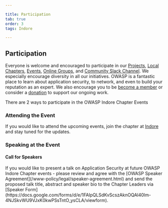```yaml
---

title: Participation
tab: true
order: 3
tags: Indore

---
```


## Participation

Everyone is welcome and encouraged to participate in our [Projects](/projects), [Local Chapters](/chapters), [Events](/events), [Online Groups](https://groups.google.com/a/owasp.com/), and [Community Slack Channel](https://owasp.slack.com/). We especially encourage diversity in all our initiatives. OWASP is a fantastic place to learn about application security, to network, and even to build your reputation as an expert. We also encourage you to be [become a member](/membership) or consider a [donation](/donate) to support our ongoing work.

There are 2 ways to participate in the OWASP Indore Chapter Events

### Attending the Event
If you would like to attend the upcoming events, join the chapter at [Indore](https://www.meetup.com/OWASP-Indore-Chapter/) and stay tuned for the updates.

<h3>Speaking at the Event</h3>
<h4>Call for Speakers</h4>
If you would like to present a talk on Application Security at future OWASP Indore Chapter events - please review and agree with the [OWASP Speaker Agreement](/www-policy/legal/speaker-agreement.html) and send the proposed talk title, abstract and speaker bio to the Chapter Leaders via [Speaker Form](https://docs.google.com/forms/d/e/1FAIpQLSdKvScszAknOQAl40lm-4NJSkvWU9VJxK0kwPSsTntO_ysCLA/viewform).
